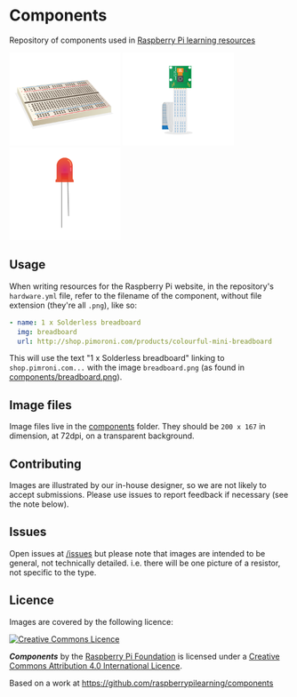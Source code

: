 # Components

Repository of components used in [Raspberry Pi learning resources](http://www.raspberrypi.org/resources/)

[![](components/breadboard.png)](components/) [![](components/camera.png)](components/) [![](components/led.png)](components/)

## Usage

When writing resources for the Raspberry Pi website, in the repository's `hardware.yml` file, refer to the filename of the component, without file extension (they're all `.png`), like so:

```yml
- name: 1 x Solderless breadboard
  img: breadboard
  url: http://shop.pimoroni.com/products/colourful-mini-breadboard
```

This will use the text "1 x Solderless breadboard" linking to `shop.pimroni.com...` with the image `breadboard.png` (as found in [components/breadboard.png](components/breadboard.png)).

## Image files

Image files live in the [components](components/) folder. They should be `200 x 167` in dimension, at 72dpi, on a transparent background.

## Contributing

Images are illustrated by our in-house designer, so we are not likely to accept submissions. Please use issues to report feedback if necessary (see the note below).

## Issues

Open issues at [/issues](https://github.com/raspberrypilearning/components/issues) but please note that images are intended to be general, not technically detailed. i.e. there will be one picture of a resistor, not specific to the type.

## Licence

Images are covered by the following licence:

[![Creative Commons Licence](http://i.creativecommons.org/l/by-sa/4.0/88x31.png)](http://creativecommons.org/licenses/by-sa/4.0/)

***Components*** by the [Raspberry Pi Foundation](http://www.raspberrypi.org) is licensed under a [Creative Commons Attribution 4.0 International Licence](http://creativecommons.org/licenses/by-sa/4.0/).

Based on a work at https://github.com/raspberrypilearning/components
